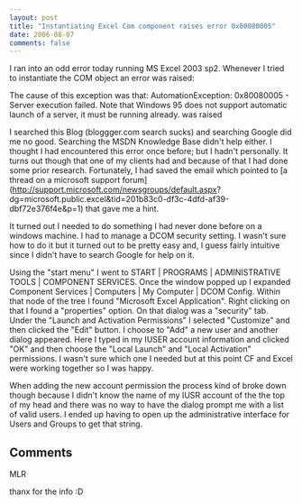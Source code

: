 ```yaml
---
layout: post
title: "Instantiating Excel Com component raises error 0x80080005"
date: 2006-08-07
comments: false
---
```

I ran into an odd error today running MS Excel 2003 sp2. Whenever I tried to
instantiate the COM object an error was raised:  
  
The cause of this exception was that: AutomationException: 0x80080005 - Server
execution failed. Note that Windows 95 does not support automatic launch of a
server, it must be running already. was raised  
  
I searched this Blog (bloggger.com search sucks) and searching Google did me
no good. Searching the MSDN Knowledge Base didn't help either. I thought I had
encountered this error once before; but I hadn't personally. It turns out
though that one of my clients had and because of that I had done some prior
research. Fortunately, I had saved the email which pointed to [a thread on a
microsoft support forum](http://support.microsoft.com/newsgroups/default.aspx?
dg=microsoft.public.excel&tid=201b83c0-df3c-4dfd-af39-dbf72e376f4e&p=1) that
gave me a hint.  
  
It turned out I needed to do something I had never done before on a windows
machine. I had to manage a DCOM security setting. I wasn't sure how to do it
but it turned out to be pretty easy and, I guess fairly intuitive since I
didn't have to search Google for help on it.  
  
Using the "start menu" I went to START | PROGRAMS | ADMINISTRATIVE TOOLS |
COMPONENT SERVICES. Once the window popped up I expanded Component Services |
Computers | My Computer | DCOM Config. Within that node of the tree I found
"Microsoft Excel Application". Right clicking on that I found a "properties"
option. On that dialog was a "security" tab. Under the "Launch and Activation
Permissions" I selected "Customize" and then clicked the "Edit" button. I
choose to "Add" a new user and another dialog appeared. Here I typed in my
IUSER account information and clicked "OK" and then choose the "Local Launch"
and "Local Activation" permissions. I wasn't sure which one I needed but at
this point CF and Excel were working together so I was happy.  
  
When adding the new account permission the process kind of broke down though
because I didn't know the name of my IUSR account of the the top of my head
and there was no way to have the dialog prompt me with a list of valid users.
I ended up having to open up the administrative interface for Users and Groups
to get that string.

## Comments

MLR

thanx for the info :D

